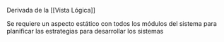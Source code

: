 Derivada de la [[Vista Lógica]]

Se requiere un aspecto estático con todos los módulos del sistema para planificar las estrategias para desarrollar los sistemas


